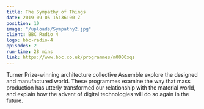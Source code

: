```yaml
---
title: The Sympathy of Things
date: 2019-09-05 15:36:00 Z
position: 10
image: "/uploads/Sympathy2.jpg"
client: BBC Radio 4
logo: bbc-radio-4
episodes: 2
run-time: 28 mins
link: https://www.bbc.co.uk/programmes/m0000xqs
---
```


Turner Prize-winning architecture collective Assemble explore the designed and manufactured world. These programmes examine the way that mass production has utterly transformed our relationship with the material world, and explain how the advent of digital technologies will do so again in the future.